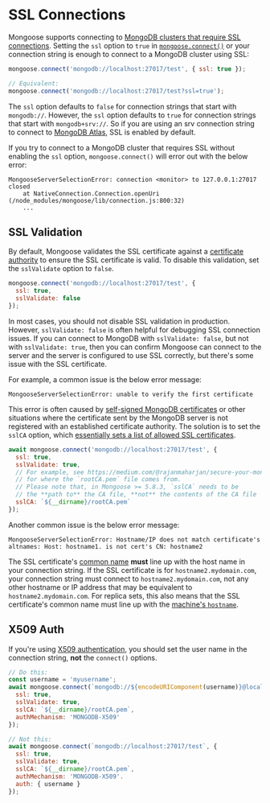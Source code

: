 # SSL Connections

Mongoose supports connecting to [MongoDB clusters that require SSL connections](https://docs.mongodb.com/manual/tutorial/configure-ssl/). Setting the `ssl` option to `true` in [`mongoose.connect()`](../api/mongoose.html#mongoose_Mongoose-connect) or your connection string is enough to connect to a MongoDB cluster using SSL:

```javascript
mongoose.connect('mongodb://localhost:27017/test', { ssl: true });

// Equivalent:
mongoose.connect('mongodb://localhost:27017/test?ssl=true');
```

The `ssl` option defaults to `false` for connection strings that start with `mongodb://`. However,
the `ssl` option defaults to `true` for connection strings that start with `mongodb+srv://`. So if you are using an srv connection string to connect to [MongoDB Atlas](https://www.mongodb.com/cloud/atlas), SSL is enabled by default.

If you try to connect to a MongoDB cluster that requires SSL without enabling the `ssl` option, `mongoose.connect()`
will error out with the below error:

```no-highlight
MongooseServerSelectionError: connection <monitor> to 127.0.0.1:27017 closed
    at NativeConnection.Connection.openUri (/node_modules/mongoose/lib/connection.js:800:32)
    ...
```

## SSL Validation

By default, Mongoose validates the SSL certificate against a [certificate authority](https://en.wikipedia.org/wiki/Certificate_authority) to ensure the SSL certificate is valid. To disable this validation, set the `sslValidate` option
to `false`.

```javascript
mongoose.connect('mongodb://localhost:27017/test', {
  ssl: true,
  sslValidate: false
});
```

In most cases, you should not disable SSL validation in production. However, `sslValidate: false` is often helpful
for debugging SSL connection issues. If you can connect to MongoDB with `sslValidate: false`, but not with
`sslValidate: true`, then you can confirm Mongoose can connect to the server and the server is configured to use
SSL correctly, but there's some issue with the SSL certificate.

For example, a common issue is the below error message:

```no-highlight
MongooseServerSelectionError: unable to verify the first certificate
```

This error is often caused by [self-signed MongoDB certificates](https://medium.com/@rajanmaharjan/secure-your-mongodb-connections-ssl-tls-92e2addb3c89) or other situations where the certificate sent by the MongoDB
server is not registered with an established certificate authority. The solution is to set the `sslCA` option, which
[essentially sets a list of allowed SSL certificates](https://mongodb.github.io/node-mongodb-native/2.1/tutorials/connect/ssl/).

```javascript
await mongoose.connect('mongodb://localhost:27017/test', {
  ssl: true,
  sslValidate: true,
  // For example, see https://medium.com/@rajanmaharjan/secure-your-mongodb-connections-ssl-tls-92e2addb3c89
  // for where the `rootCA.pem` file comes from.
  // Please note that, in Mongoose >= 5.8.3, `sslCA` needs to be
  // the **path to** the CA file, **not** the contents of the CA file
  sslCA: `${__dirname}/rootCA.pem`
});
```

Another common issue is the below error message:

```no-highlight
MongooseServerSelectionError: Hostname/IP does not match certificate's altnames: Host: hostname1. is not cert's CN: hostname2
```

The SSL certificate's [common name](https://knowledge.digicert.com/solution/SO7239.html) **must** line up with the host name
in your connection string. If the SSL certificate is for `hostname2.mydomain.com`, your connection string must connect to `hostname2.mydomain.com`, not any other hostname or IP address that may be equivalent to `hostname2.mydomain.com`. For replica sets, this also means that the SSL certificate's common name must line up with the [machine's `hostname`](../connections.html#replicaset-hostnames).

## X509 Auth

If you're using [X509 authentication](https://www.mongodb.com/docs/drivers/node/current/fundamentals/authentication/mechanisms/#x.509), you should set the user name in the connection string, **not** the `connect()` options.

```javascript
// Do this:
const username = 'myusername';
await mongoose.connect(`mongodb://${encodeURIComponent(username)}@localhost:27017/test`, {
  ssl: true,
  sslValidate: true,
  sslCA: `${__dirname}/rootCA.pem`,
  authMechanism: 'MONGODB-X509'
});

// Not this:
await mongoose.connect(`mongodb://localhost:27017/test`, {
  ssl: true,
  sslValidate: true,
  sslCA: `${__dirname}/rootCA.pem`,
  authMechanism: 'MONGODB-X509'.
  auth: { username }
});
```